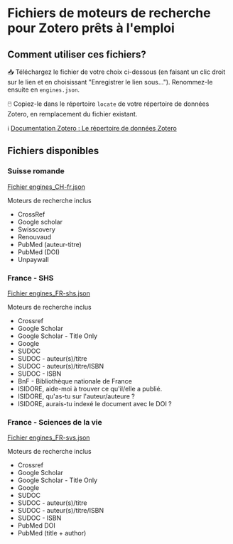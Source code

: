 # Fichiers de moteurs de recherche pour Zotero prêts à l'emploi

## Comment utiliser ces fichiers?

:inbox_tray:  Téléchargez le fichier de votre choix ci-dessous (en faisant un clic droit sur le lien et en choisissant "Enregistrer le lien sous…"). Renommez-le ensuite en `engines.json`.

:computer_mouse:  Copiez-le dans le répertoire `locate` de votre répertoire de données Zotero, en remplacement du fichier existant.

:information_source: [Documentation Zotero : Le répertoire de données Zotero](https://www.zotero.org/support/zotero_data)


## Fichiers disponibles

### Suisse romande

[Fichier engines_CH-fr.json](https://raw.githubusercontent.com/zfrancophone/zfrancophone-blog/master/2020-05-moteurs/engines_CH-fr.json)

Moteurs de recherche inclus
* CrossRef
* Google scholar
* Swisscovery
* Renouvaud
* PubMed (auteur-titre)
* PubMed (DOI)
* Unpaywall

### France - SHS

[Fichier engines_FR-shs.json](https://raw.githubusercontent.com/zfrancophone/zfrancophone-blog/master/2020-05-moteurs/engines_FR-shs.json)

Moteurs de recherche inclus

* Crossref
* Google Scholar
* Google Scholar - Title Only
* Google
* SUDOC
* SUDOC - auteur(s)/titre
* SUDOC - auteur(s)/titre/ISBN
* SUDOC - ISBN
* BnF - Bibliothèque nationale de France
* ISIDORE, aide-moi à trouver ce qu'il/elle a publié.
* ISIDORE, qu'as-tu sur l'auteur/auteure ?
* ISIDORE, aurais-tu indexé le document avec le DOI ?

### France - Sciences de la vie

[Fichier engines_FR-svs.json](https://raw.githubusercontent.com/zfrancophone/zfrancophone-blog/master/2020-05-moteurs/engines_FR-svs.json)

Moteurs de recherche inclus

* Crossref
* Google Scholar
* Google Scholar - Title Only
* Google
* SUDOC
* SUDOC - auteur(s)/titre
* SUDOC - auteur(s)/titre/ISBN
* SUDOC - ISBN
* PubMed DOI
* PubMed (title + author)
